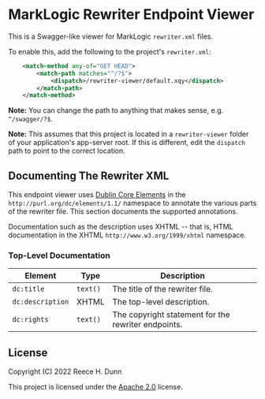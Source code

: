 # MarkLogic Rewriter Endpoint Viewer
This is a Swagger-like viewer for MarkLogic `rewriter.xml` files.

To enable this, add the following to the project's `rewriter.xml`:

```xml
	<match-method any-of="GET HEAD">
		<match-path matches="^/?$">
			<dispatch>/rewriter-viewer/default.xqy</dispatch>
		</match-path>
	</match-method>
```

__Note:__ You can change the path to anything that makes sense, e.g. `^/swagger/?$`.

__Note:__ This assumes that this project is located in a `rewriter-viewer` folder
of your application's app-server root. If this is different, edit the `dispatch`
path to point to the correct location.

## Documenting The Rewriter XML
This endpoint viewer uses
[Dublin Core Elements](https://www.dublincore.org/specifications/dublin-core/dcmi-terms/#section-3)
in the `http://purl.org/dc/elements/1.1/` namespace to annotate the various parts
of the rewriter file. This section documents the supported annotations.

Documentation such as the description uses XHTML -- that is, HTML documentation in
the XHTML `http://www.w3.org/1999/xhtml` namespace.

### Top-Level Documentation
| Element          | Type     | Description                                         |
|------------------|----------|-----------------------------------------------------|
| `dc:title`       | `text()` | The title of the rewriter file.                     |
| `dc:description` | XHTML    | The top-level description.                          |
| `dc:rights`      | `text()` | The copyright statement for the rewriter endpoints. |

## License
Copyright (C) 2022 Reece H. Dunn

This project is licensed under the [Apache 2.0](LICENSE) license.
